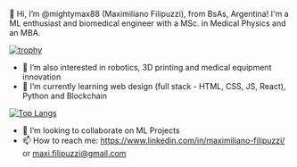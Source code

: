 👋 Hi, I’m @mightymax88 (Maximiliano Filipuzzi), from BsAs, Argentina!
I'm a ML enthusiast and biomedical engineer with a MSc. in Medical Physics and an MBA.


[![trophy](https://github-profile-trophy.vercel.app/?username=mightymax88&theme=onedark&no-frame=true&row=1&rank=SECRET,SSS,SS,S,AAA,AA,A,B,C)](https://github.com/mightymax88/github-profile-trophy)

- 👀 I’m also interested in robotics, 3D printing and medical equipment innovation
- 🌱 I’m currently learning web design (full stack - HTML, CSS, JS, React), Python and Blockchain

[![Top Langs](https://github-readme-stats.vercel.app/api/top-langs/?username=mightymax88&layout=compact)](https://github.com/mightymax88/github-readme-stats)

- 💞️ I’m looking to collaborate on ML Projects
- 📫 How to reach me: https://www.linkedin.com/in/maximiliano-filipuzzi/ or maxi.filipuzzi@gmail.com

<!---
mightymax88/mightymax88 is a ✨ special ✨ repository because its `README.md` (this file) appears on your GitHub profile.
You can click the Preview link to take a look at your changes.
--->

